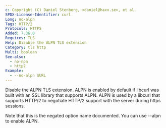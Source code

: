 ```yaml
---
c: Copyright (C) Daniel Stenberg, <daniel@haxx.se>, et al.
SPDX-License-Identifier: curl
Long: no-alpn
Tags: HTTP/2
Protocols: HTTPS
Added: 7.36.0
Requires: TLS
Help: Disable the ALPN TLS extension
Category: tls http
Multi: boolean
See-also:
  - no-npn
  - http2
Example:
  - --no-alpn $URL
---
```


Disable the ALPN TLS extension. ALPN is enabled by default if libcurl was built
with an SSL library that supports ALPN. ALPN is used by a libcurl that supports
HTTP/2 to negotiate HTTP/2 support with the server during https sessions.

Note that this is the negated option name documented. You can use --alpn to
enable ALPN.
